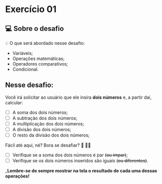 # Exercício 01

## 💻 Sobre o desafio

💡 O que será abordado nesse desafio:
- Variáveis;
- Operações matemáticas;
- Operadores comparativos;
- Condicional.

## Nesse desafio:

Você irá solicitar ao usuário que ele insira **dois números** e, a partir daí, calcular: 

- [ ]  A soma dos dois números;
- [ ]  A subtração dos dois números;
- [ ]  A multiplicação dos dois números;
- [ ]  A divisão dos dois números;
- [ ]  O resto da divisão dos dois números;

Fácil até aqui, né? Bora se desafiar? 👀 🧑‍🚀

- [ ]  Verifique se a soma dos dois números é par ~~(ou ímpar)~~;
- [ ]  Verifique se os dois números inseridos são iguais ~~(ou diferentes)~~.

___Lembre-se de sempre mostrar na tela o resultado de cada uma dessas operações!__
